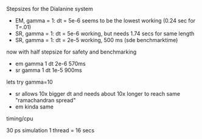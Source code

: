 Stepsizes for the Dialanine system
- EM, gamma = 1: dt = 5e-6 seems to be the lowest working (0.24 sec for T=.01)
- SR, gamma = 1: dt = 5e-6 working, but needs 1.74 secs for same length
- SR, gamma = 1: dt = 2e-5 working, 500 ms (sde benchmarktime)

now with half stepsize for safety and benchmarking
- em gamma 1 dt 2e-6 570ms
- sr gamma 1 dt 1e-5 900ms

lets try gamma=10
- sr allows 10x bigger dt and needs about 10x longer to reach same "ramachandran spread"
- em kinda same


timing/cpu

30 ps simulation 1 thread = 16 secs